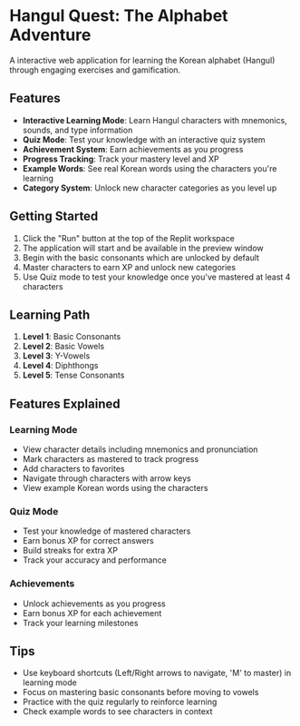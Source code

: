 
# Hangul Quest: The Alphabet Adventure

A interactive web application for learning the Korean alphabet (Hangul) through engaging exercises and gamification.

## Features

- **Interactive Learning Mode**: Learn Hangul characters with mnemonics, sounds, and type information
- **Quiz Mode**: Test your knowledge with an interactive quiz system
- **Achievement System**: Earn achievements as you progress
- **Progress Tracking**: Track your mastery level and XP
- **Example Words**: See real Korean words using the characters you're learning
- **Category System**: Unlock new character categories as you level up

## Getting Started

1. Click the "Run" button at the top of the Replit workspace
2. The application will start and be available in the preview window
3. Begin with the basic consonants which are unlocked by default
4. Master characters to earn XP and unlock new categories
5. Use Quiz mode to test your knowledge once you've mastered at least 4 characters

## Learning Path

1. **Level 1**: Basic Consonants
2. **Level 2**: Basic Vowels
3. **Level 3**: Y-Vowels
4. **Level 4**: Diphthongs
5. **Level 5**: Tense Consonants

## Features Explained

### Learning Mode
- View character details including mnemonics and pronunciation
- Mark characters as mastered to track progress
- Add characters to favorites
- Navigate through characters with arrow keys
- View example Korean words using the characters

### Quiz Mode
- Test your knowledge of mastered characters
- Earn bonus XP for correct answers
- Build streaks for extra XP
- Track your accuracy and performance

### Achievements
- Unlock achievements as you progress
- Earn bonus XP for each achievement
- Track your learning milestones

## Tips

- Use keyboard shortcuts (Left/Right arrows to navigate, 'M' to master) in learning mode
- Focus on mastering basic consonants before moving to vowels
- Practice with the quiz regularly to reinforce learning
- Check example words to see characters in context
